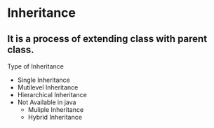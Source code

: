 # Inheritance
## It is a process of extending class with parent class.
Type of Inheritance
- Single Inheritance
- Mutilevel Inheritance
- Hierarchical Inheritance
- Not Available in java
    - Muliple Inheritance
    - Hybrid Inheritance